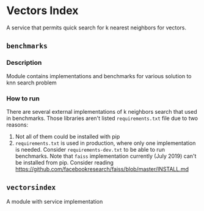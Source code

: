# Vectors Index

A service that permits quick search for k nearest neighbors for vectors.

## `benchmarks`
### Description
Module contains implementations and benchmarks for various solution to knn search problem
### How to run
There are several external implementations of k neighbors search that used in benchmarks.
Those libraries aren't listed `requirements.txt` file due to two reasons:
1) Not all of them could be installed with pip
2) `requirements.txt` is used in production, where only one implementation is needed.
   Consider `requirements-dev.txt` to be able to run benchmarks. Note that `faiss` implementation currently
   (July 2019) can't be installed from pip. Consider reading https://github.com/facebookresearch/faiss/blob/master/INSTALL.md

## `vectorsindex`
A module with service implementation


    


